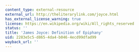 ```yaml
---
content_type: external-resource
external_url: http://theliterarylink.com/joyce.html
has_external_license_warning: true
license: https://en.wikipedia.org/wiki/All_rights_reserved
status: ''
title: 'James Joyce: Definition of Epiphany'
uid: 2283e5c5-d865-4da4-b046-4ecd99dfad99
wayback_url: ''
---
```

